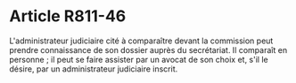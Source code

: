 # Article R811-46

L'administrateur judiciaire cité à comparaître devant la commission peut prendre connaissance de son dossier auprès du secrétariat. Il comparaît en personne ; il peut se faire assister par un avocat de son choix et, s'il le désire, par un administrateur judiciaire inscrit.
